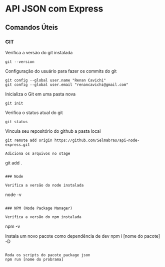 # API JSON com Express

## Comandos Úteis

### GIT

Verifica a versão do git instalada
```
git --version
```

Configuração do usuário para fazer os commits do git
```
git config --global user.name "Renan Cavichi"
git config --global user.email "renancavichi@gmail.com"
```

Inicializa o Git em uma pasta nova
```
git init
```
Verifica o status atual do git
```
git status
```

Vincula seu repositório do github a pasta local
```
git remote add origin https://github.com/Selmabras/api-node-express.git

Adiciona os arquivos no stage
```
git add .
```

### Node 

Verifica a versão do node instalada
```
node -v
```

### NPM (Node Package Manager)

Verifica a versão do npm instalada
```
npm -v

Instala um novo pacote como dependência de dev
npm i [nome do pacote] -D
```

Roda os scripts do pacote package json
npm run [nome do probrama]
